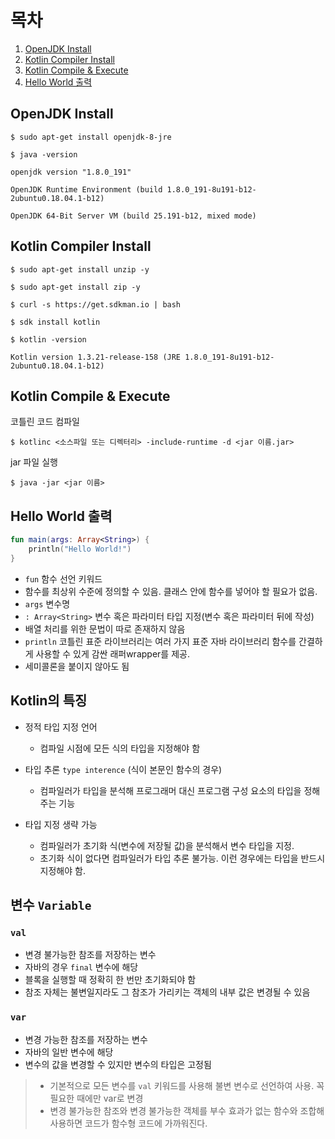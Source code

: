 
# 목차

1.  [OpenJDK Install](#openjdk-install)
2.  [Kotlin Compiler Install](#kotlin-compiler-install)
3.  [Kotlin Compile & Execute](#kotlin-compile---execute)
4.  [Hello World 출력](#hello-world-출력)

  

## OpenJDK Install

```shell
$ sudo apt-get install openjdk-8-jre
```

  

```shell
$ java -version

openjdk version "1.8.0_191"

OpenJDK Runtime Environment (build 1.8.0_191-8u191-b12-2ubuntu0.18.04.1-b12)

OpenJDK 64-Bit Server VM (build 25.191-b12, mixed mode)
```

  

## Kotlin Compiler Install

```shell
$ sudo apt-get install unzip -y
```

```shell
$ sudo apt-get install zip -y
```

```shell
$ curl -s https://get.sdkman.io | bash
```

```shell
$ sdk install kotlin
```
```shell
$ kotlin -version

Kotlin version 1.3.21-release-158 (JRE 1.8.0_191-8u191-b12-2ubuntu0.18.04.1-b12)
```

  

## Kotlin Compile &amp; Execute

코틀린 코드 컴파일

```shell
$ kotlinc <소스파일 또는 디렉터리> -include-runtime -d <jar 이름.jar>
```

jar 파일 실행

```shell
$ java -jar <jar 이름>
```

  

## Hello World 출력

```kotlin
fun main(args: Array<String>) {
    println("Hello World!")
}
```

  

-  `fun` 함수 선언 키워드
- 함수를 최상위 수준에 정의할 수 있음. 클래스 안에 함수를 넣어야 할 필요가 없음.
-  `args` 변수명
-  `: Array<String>` 변수 혹은 파라미터 타입 지정(변수 혹은 파라미터 뒤에 작성)
- 배열 처리를 위한 문법이 따로 존재하지 않음
-  `println` 코틀린 표준 라이브러리는 여러 가지 표준 자바 라이브러리 함수를 간결하게 사용할 수 있게 감싼 래퍼wrapper를 제공.
- 세미콜론을 붙이지 않아도 됨

  

## Kotlin의 특징

- 정적 타입 지정 언어

    - 컴파일 시점에 모든 식의 타입을 지정해야 함
- 타입 추론 `type interence` (식이 본문인 함수의 경우)
    - 컴파일러가 타입을 분석해 프로그래머 대신 프로그램 구성 요소의 타입을 정해주는 기능
- 타입 지정 생략 가능
    - 컴파일러가 초기화 식(변수에 저장될 값)을 분석해서 변수 타입을 지정.
    - 초기화 식이 없다면 컴파일러가 타입 추론 불가능. 이런 경우에는 타입을 반드시 지정해야 함.

  

## 변수 `Variable`

### `val`
- 변경 불가능한 참조를 저장하는 변수
- 자바의 경우 `final` 변수에 해당
- 블록을 실행할 때 정확히 한 번만 초기화되야 함
- 참조 자체는 불변일지라도 그 참조가 가리키는 객체의 내부 값은 변경될 수 있음

### `var`

- 변경 가능한 참조를 저장하는 변수
- 자바의 일반 변수에 해당
- 변수의 값을 변경할 수 있지만 변수의 타입은 고정됨

> - 기본적으로 모든 변수를 `val` 키워드를 사용해 불변 변수로 선언하여 사용. 꼭 필요한 때에만 var로 변경  
> - 변경 불가능한 참조와 변경 불가능한 객체를 부수 효과가 없는 함수와 조합해 사용하면 코드가 함수형 코드에 가까워진다.